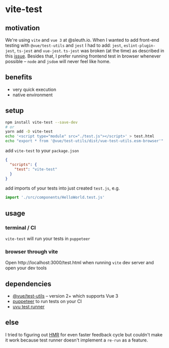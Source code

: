 # vite-test

## motivation

We're using `vite` and `vue 3` at @sleuth.io.
When I wanted to add front-end testing with `@vue/test-utils` and `jest` I had to add: `jest`, `eslint-plugin-jest`, `ts-jest` and `vue-jest`.
`ts-jest` was broken (at the time) as described in this [issue](https://github.com/vuejs/vue-jest/issues/294).
Besides that, I prefer running frontend test in browser whenever possible – `node` and `jsdom` will never feel like home.

## benefits

- very quick execution
- native environment

## setup

```sh
npm install vite-test --save-dev
# or
yarn add -D vite-test
echo '<script type="module" src="./test.js"></script>' > test.html
echo "export * from '@vue/test-utils/dist/vue-test-utils.esm-browser'" > test.js
```

add `vite-test` to your `package.json`

```json
{
  "scripts": {
    "test": "vite-test"
  }
}
```

add imports of your tests into just created `test.js`, e.g.

```js
import './src/components/HelloWorld.test.js'
```

## usage

### terminal / CI
`vite-test` will run your tests in `puppeteer`

### browser through vite

Open http://localhost:3000/test.html when running `vite` dev server and open your dev tools

## dependencies

- [@vue/test-utils](https://github.com/vuejs/vue-test-utils-next) – version 2+ which supports Vue 3
- [puppeteer](https://pptr.dev) to run tests on your CI
- [uvu test runner](https://github.com/lukeed/uvu)

## else

I tried to figuring out [HMR](https://github.com/vitejs/vite#hot-module-replacement) for even faster feedback cycle but
couldn't make it work because test runner doesn't implement a `re-run` as a feature.
